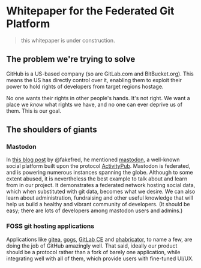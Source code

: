 # Whitepaper for the Federated Git Platform

> this whitepaper is under construction.

## The problem we're trying to solve
GitHub is a US-based company (so are GitLab.com and BitBucket.org). This means the US has directly control over it, enabling them to exploit their power to hold rights of developers from target regions hostage.

No one wants their rights in other people's hands. It's not right. We want a place we *know* what rights we have, and no one can ever deprive us of them. This is our goal.

## The shoulders of giants
### Mastodon
In [this blog post](https://blog.fkfd.me/4) by @fakefred, he mentioned [mastodon](https://joinmastodon.org), a well-known social platform built upon the protocol [ActivityPub](https://www.w3.org/TR/activitypub/). Mastodon is federated, and is powering numerous instances spanning the globe. Although to some extent abused, it is nevertheless the best example to talk about and learn from in our project. It demonstrates a federated network hosting social data, which when substituted with git data, becomes what we desire. We can also learn about administration, fundraising and other useful knowledge that will help us build a healthy and vibrant community of developers. (It should be easy; there are lots of developers among mastodon users and admins.)

### FOSS git hosting applications
Applications like [gitea](https://gitea.io/), [gogs](https://gogs.io/), [GitLab CE](https://gitlab.com/gitlab-org/gitlab-ce/) and [phabricator](https://www.phacility.com/phabricator/), to name a few, are doing the job of GitHub amazingly well. That said, ideally our product should be a protocol rather than a fork of barely one application, while integrating well with all of them, which provide users with fine-tuned UI/UX.

